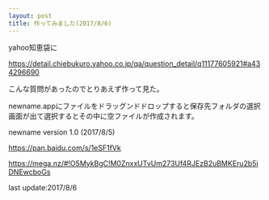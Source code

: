 ```yaml
---
layout: post
title: 作ってみました(2017/8/6)
---
```


yahoo知恵袋に

<https://detail.chiebukuro.yahoo.co.jp/qa/question_detail/q11177605921#a434296690>

こんな質問があったのでとりあえず作って見た。

newname.appにファイルをドラッグンドドロップすると保存先フォルダの選択画面が出て選択するとその中に空ファイルが作成されます。

newname version 1.0 (2017/8/5)

<https://pan.baidu.com/s/1eSF1fVk>

<https://mega.nz/#!O5MykBgC!M0ZnxxUTvUm273Uf4RJEzB2uBMKEru2b5iDNEwcboGs>




last update:2017/8/6
